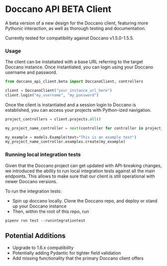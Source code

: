 # Doccano API BETA Client

A beta version of a new design for the Doccano client, featuring more Pythonic interaction, as well as thorough testing and documentation.

Currently tested for compatibility against Doccano v1.5.0-1.5.5.

### Usage

The client can be instatiated with a base URL referring to the target Doccano instance. Once instantiated, you can login using your Doccano username and password.

```python
from doccano_api_client.beta import DoccanoClient, controllers

client = DoccanoClient("your_instance_url_here")
client.login("my_username", "my_password")
```

Once the client is instantiated and a session login to Doccano is established, you can access your projects with Python-ized navigation.

```python
project_controllers = client.projects.all()

my_project_name_controller = next(controller for controller in project_controllers if controller.project.name == "My Project Name")

my_example = models.Example(text="This is an example text")
my_project_name_controller.examples.create(my_example)

```

### Running local integration tests
Given that the Doccano project can get updated with API-breaking changes, we introduced the ability to run local integration tests against all the main endpoints.
This allows to make sure that our client is still operational with newer Doccano versions.

To run the integration tests:
- Spin up doccano locally. Clone the Doccano repo, and deploy or stand up your Doccano instance
- Then, within the root of this repo, run
```shell
pipenv run test --runintegrationtest
```

## Potential Additions

- Upgrade to 1.6.x compatibility
- Potentially adding Pydantic for tighter field validation
- Add missing functionality that the primary Doccano client offers
